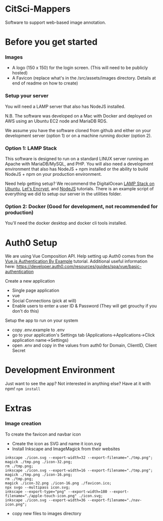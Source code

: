 # CitSci-Mappers
Software to support web-based image annotation.

# Before you get started
### Images
- A logo (150 x 150) for the login screen. (This will need to be publicly hosted)
- A Favicon (replace what's in the /src/assets/images directory. Details at end of readme on how to create)


### Setup your server
You will need a LAMP server that also has NodeJS installed.

N.B. The software was developed on a Mac with Docker and
deployed on AWS using an Ubuntu EC2 node and MariaDB RDS.

We assume you have the software cloned from github and either on your development server (option 1) or on a machine
running docker (option 2).

### Option 1: LAMP Stack
This software is designed to run on a standard LINUX server running an Apache with
MariaDB/MySQL, and PHP. You will also need a development environment that also has NodeJS + npm
installed or the ability to build NodeJS + npm on your production environment.

Need help getting setup? We
recommend the DigitalOcean [LAMP Stack on Ubuntu](https://www.digitalocean.com/community/tutorials/how-to-install-lamp-stack-on-ubuntu),
[Let's Encrypt](https://www.digitalocean.com/community/tutorials/how-to-secure-apache-with-let-s-encrypt-on-ubuntu),
and [NodeJS](https://www.digitalocean.com/community/tutorials/how-to-install-node-js-on-ubuntu-22-04) tutorials.
There is an example script of everything we did to setup our server in the utilities folder.

### Option 2: Docker (Good for development, not recommended for production)
You'll need the docker desktop and docker cli tools installed.

# Auth0 Setup
We are using Vue Composition API. Help setting up Auth0 comes from the [Vue.js Authentication By Example](https://developer.auth0.com/resources/guides/spa/vue/basic-authentication)
tutorial. Additional useful information here: https://developer.auth0.com/resources/guides/spa/vue/basic-authentication

Create a new application
- Single page application
- vue
- Social Connections (pick at will)
- Enable users to enter a user ID & Password (They will get grouchy if you don't do this)

Setup the app to run on your system
- copy .env.example to .env
- go to your application's Settings tab (Applications->Applications->Click application name->Settings)
- open .env and copy in the values from auth0 for Domain, ClientID, Client Secret

# Development Environment

Just want to see the app? Not interested in anything else? Have at it with npm!
``` npm install ```

# Extras
### Image creation
To create the favicon and navbar icon
- Create the icon as SVG and name it icon.svg
- Install Inkscape and ImageMagick from their websites
```
inkscape ./icon.svg --export-width=32 --export-filename="./tmp.png";
magick ./tmp.png ./icon-32.png;
rm ./tmp.png;
inkscape ./icon.svg --export-width=16 --export-filename="./tmp.png";
magick ./tmp.png ./icon-16.png;
rm ./tmp.png;
magick ./icon-32.png ./icon-16.png ./favicon.ico;
npx svgo --multipass icon.svg;
inkscape --export-type="png" --export-width=180 --export-filename="./apple-touch-icon.png" ./icon.svg;
inkscape ./icon.svg --export-width=36 --export-filename="./nav-icon.png";
```
- copy new files to images directory



